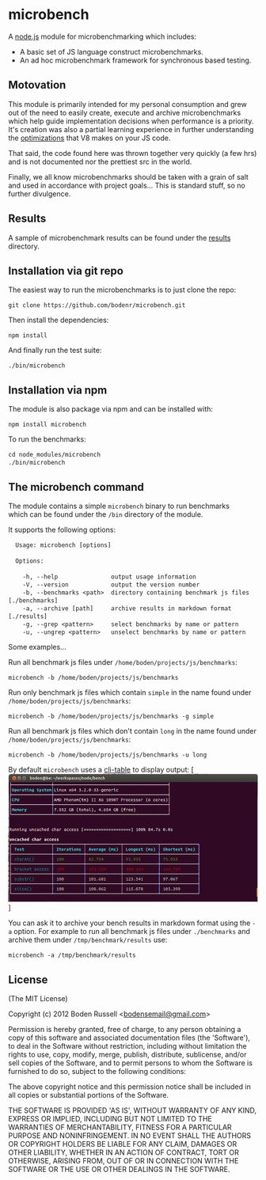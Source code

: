 # microbench

A [node.js](http://nodejs.org) module for microbenchmarking which includes:

- A basic set of JS language construct microbenchmarks.
- An ad hoc microbenchmark framework for synchronous based testing.

## Motovation

This module is primarily intended for my personal consumption and grew out of 
the need to easily create, execute and archive microbenchmarks which help
guide implementation decisions when performance is a priority. It's creation
was also a partial learning experience in further understanding the 
[optimizations](http://blog.mrale.ph/post/14403172501/simple-optimization-checklist)
that V8 makes on your JS code.

That said, the code found here was thrown together very quickly (a few hrs)
and is not documented nor the prettiest src in the world.

Finally, we all know microbenchmarks should be taken with a grain of salt
and used in accordance with project goals... This is standard stuff, so no
further divulgence.

## Results

A sample of microbenchmark results can be found under the
[results](results/) directory.

## Installation via git repo

The easiest way to run the microbenchmarks is to just clone the repo:
```
git clone https://github.com/bodenr/microbench.git
```

Then install the dependencies:
```
npm install
```

And finally run the test suite:
```
./bin/microbench
```

## Installation via npm

The module is also package via npm and can be installed with:
```
npm install microbench
```

To run the benchmarks:
```
cd node_modules/microbench
./bin/microbench
```

## The microbench command

The module contains a simple `microbench` binary to run benchmarks  
which can be found under the `/bin` directory of the module.

It supports the following options:
```
  Usage: microbench [options]

  Options:

    -h, --help               output usage information
    -V, --version            output the version number
    -b, --benchmarks <path>  directory containing benchmark js files [./benchmarks]
    -a, --archive [path]     archive results in markdown format [./results]
    -g, --grep <pattern>     select benchmarks by name or pattern
    -u, --ungrep <pattern>   unselect benchmarks by name or pattern
```

Some examples...

Run all benchmark js files under `/home/boden/projects/js/benchmarks`:
```
microbench -b /home/boden/projects/js/benchmarks
```

Run only benchmark js files which contain `simple` in the name found 
under `/home/boden/projects/js/benchmarks`:
```
microbench -b /home/boden/projects/js/benchmarks -g simple
```

Run all benchmark js files which don't contain `long` in the name found 
under `/home/boden/projects/js/benchmarks`:
```
microbench -b /home/boden/projects/js/benchmarks -u long
```

By default `microbench` uses a [cli-table](https://github.com/LearnBoost/cli-table)
to display output:
[![console output](https://github.com/bodenr/microbench/blob/master/images/term.png)]

You can ask it to archive your bench results in markdown format using the
`-a` option. For example to run all benchmark js files under `./benchmarks`
and archive them under `/tmp/benchmark/results` use:
```
microbench -a /tmp/benchmark/results
```

## License

(The MIT License)

Copyright (c) 2012 Boden Russell &lt;bodensemail@gmail.com&gt;

Permission is hereby granted, free of charge, to any person obtaining
a copy of this software and associated documentation files (the
'Software'), to deal in the Software without restriction, including
without limitation the rights to use, copy, modify, merge, publish,
distribute, sublicense, and/or sell copies of the Software, and to
permit persons to whom the Software is furnished to do so, subject to
the following conditions:

The above copyright notice and this permission notice shall be
included in all copies or substantial portions of the Software.

THE SOFTWARE IS PROVIDED 'AS IS', WITHOUT WARRANTY OF ANY KIND,
EXPRESS OR IMPLIED, INCLUDING BUT NOT LIMITED TO THE WARRANTIES OF
MERCHANTABILITY, FITNESS FOR A PARTICULAR PURPOSE AND NONINFRINGEMENT.
IN NO EVENT SHALL THE AUTHORS OR COPYRIGHT HOLDERS BE LIABLE FOR ANY
CLAIM, DAMAGES OR OTHER LIABILITY, WHETHER IN AN ACTION OF CONTRACT,
TORT OR OTHERWISE, ARISING FROM, OUT OF OR IN CONNECTION WITH THE
SOFTWARE OR THE USE OR OTHER DEALINGS IN THE SOFTWARE.

